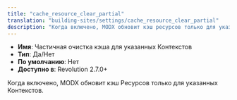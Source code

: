 ```yaml
---
title: "cache_resource_clear_partial"
translation: "building-sites/settings/cache_resource_clear_partial"
description: "Когда включено, MODX обновит кэш ресурсов только для указанных контекстов."
---
```


-   **Имя**: Частичная очистка кэша для указанных Контекстов
-   **Тип**: Да/Нет  
-   **По умолчанию**: Нет
-   **Доступно в**: Revolution 2.7.0+

Когда включено, MODX обновит кэш Ресурсов только для указанных Контекстов.